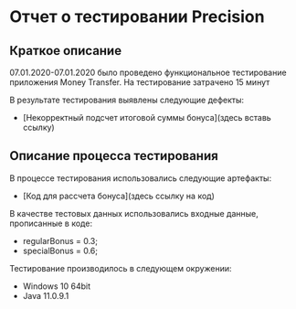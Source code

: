 # Отчет о тестировании Precision
## Краткое описание

07.01.2020-07.01.2020 было проведено функциональное тестирование приложения Money Transfer.
На тестирование затрачено 15 минут

В результате тестирования выявлены следующие дефекты:
* [Некорректный подсчет итоговой суммы бонуса](здесь вставь ссылку)
## Описание процесса тестирования

В процессе тестирования использовались следующие артефакты:
* [Код для рассчета бонуса](здесь ссылку на код) 


В качестве тестовых данных использовались входные данные, прописанные в коде:
* regularBonus = 0.3;
* specialBonus = 0.6;
 
 Тестирование производилось в следующем окружении:
* Windows 10 64bit
* Java 11.0.9.1
